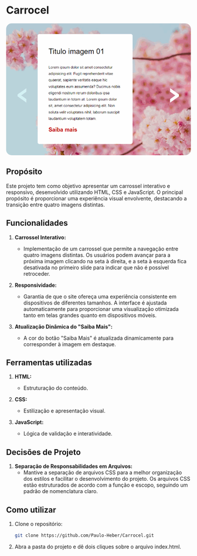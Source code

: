# Carrocel

<img src="./src/gifs/carrocel.gif" alt="Descrição" style="border-radius: 15px;" />

## Propósito

Este projeto tem como objetivo apresentar um carrossel interativo e responsivo, desenvolvido utilizando HTML, CSS e JavaScript. O principal propósito é proporcionar uma experiência visual envolvente, destacando a transição entre quatro imagens distintas.
## Funcionalidades

1. **Carrossel Interativo:**

   - Implementação de um carrossel que permite a navegação entre quatro imagens distintas. Os usuários podem avançar para a próxima imagem clicando na seta à direita, e a seta à esquerda fica desativada no primeiro slide para indicar que não é possível retroceder.

2. **Responsividade:**

   - Garantia de que o site ofereça uma experiência consistente em dispositivos de diferentes tamanhos. A interface é ajustada automaticamente para proporcionar uma visualização otimizada tanto em telas grandes quanto em dispositivos móveis.

3. **Atualização Dinâmica do "Saiba Mais":**

   - A cor do botão "Saiba Mais" é atualizada dinamicamente para corresponder à imagem em destaque.
    
## Ferramentas utilizadas

1. **HTML:**
   -  Estruturação do conteúdo.

2. **CSS:**
   - Estilização e apresentação visual.

3. **JavaScript:**
   - Lógica de validação e interatividade.

## Decisões de Projeto

1. **Separação de Responsabilidades em Arquivos:**
   - Mantive a separação de arquivos CSS para a melhor organização dos estilos e facilitar o desenvolvimento do projeto. Os arquivos CSS estão estruturados de acordo com a função e escopo, seguindo um padrão de nomenclatura claro.

## Como utilizar

1. Clone o repositório:

    ```bash
    git clone https://github.com/Paulo-Heber/Carrocel.git
    ```

2. Abra a pasta do projeto e dê dois cliques sobre o arquivo index.html.


